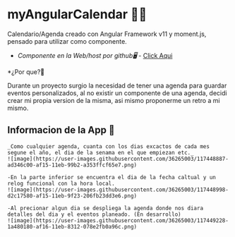 # myAngularCalendar 📆📅

Calendario/Agenda creado con Angular Framework v11 y moment.js, pensado para utilizar como componente.

* *Componente en la Web/host por github🖥* - [Click Aqui](https://lautaro01.github.io/myangularCalendar/)

*¿Por que?🤔

Durante un proyecto surgio la necesidad de tener una agenda para guardar eventos personalizados, al no existir un componente de una agenda, decidi crear mi propia version de la misma, asi mismo proponerme un retro a mi mismo.

## Informacion de la App 🚀

```
_Como cualquier agenda, cuanta con los dias excactos de cada mes segune el año, el dia de la senama en el que empiezan etc._
![image](https://user-images.githubusercontent.com/36265003/117448887-ad346c00-af15-11eb-99b2-a353ffcf65e7.png)
```

```
-En la parte inferior se encuentra el dia de la fecha caltual y un relog funcional con la hora local.
![image](https://user-images.githubusercontent.com/36265003/117448998-d2c17580-af15-11eb-9f23-206fb23dd3e6.png)
```

```
-Al precionar algun dia se despliega la agenda donde nos diara detalles del dia y el eventos planeado. (En desarrollo)
![image](https://user-images.githubusercontent.com/36265003/117449228-1a480180-af16-11eb-8312-078e2fb0a96c.png)
```





